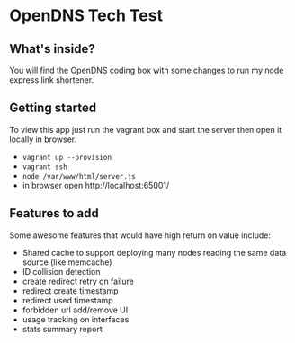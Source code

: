 # OpenDNS Tech Test

## What's inside?
You will find the OpenDNS coding box with some changes to run my node express link shortener.

## Getting started

To view this app just run the vagrant box and start the server then open it locally in browser.
-  `vagrant up --provision`
-  `vagrant ssh`
-  `node /var/www/html/server.js`
-  in browser open http://localhost:65001/

## Features to add

Some awesome features that would have high return on value include:
- Shared cache to support deploying many nodes reading the same data source (like memcache)
- ID collision detection
- create redirect retry on failure
- redirect create timestamp
- redirect used timestamp
- forbidden url add/remove UI
- usage tracking on interfaces
- stats summary report
